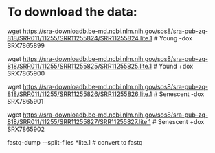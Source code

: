 # To download the data:

wget https://sra-downloadb.be-md.ncbi.nlm.nih.gov/sos8/sra-pub-zq-818/SRR011/11255/SRR11255824/SRR11255824.lite.1 # Young -dox SRX7865899

wget https://sra-downloadb.be-md.ncbi.nlm.nih.gov/sos8/sra-pub-zq-818/SRR011/11255/SRR11255825/SRR11255825.lite.1 # Yound +dox SRX7865900

wget https://sra-downloadb.be-md.ncbi.nlm.nih.gov/sos8/sra-pub-zq-818/SRR011/11255/SRR11255826/SRR11255826.lite.1 # Senescent -dox SRX7865901

wget https://sra-downloadb.be-md.ncbi.nlm.nih.gov/sos8/sra-pub-zq-818/SRR011/11255/SRR11255827/SRR11255827.lite.1 # Senescent +dox SRX7865902

fastq-dump --split-files *lite.1 # convert to fastq
